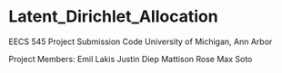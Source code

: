 # Latent_Dirichlet_Allocation
EECS 545 Project Submission Code
University of Michigan, Ann Arbor

Project Members:
Emil Lakis
Justin Diep
Mattison Rose
Max Soto
